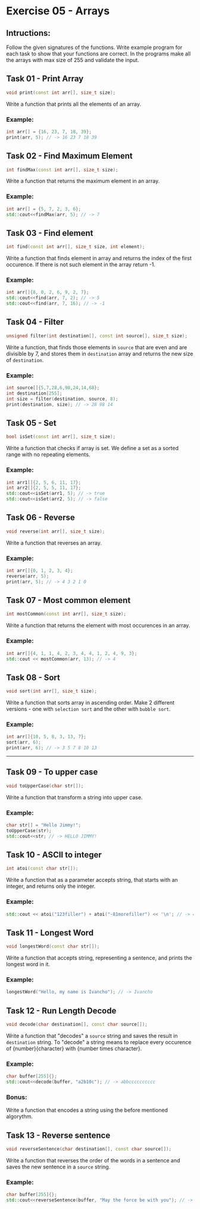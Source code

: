 # Exercise 05 - Arrays

## Intructions:

Follow the given signatures of the functions. Write example program for each task to show that your functions are correct. In the programs make all the arrays with max size of 255 and validate the input.

## Task 01 - Print Array

```c++
void print(const int arr[], size_t size);
```
Write a function that prints all the elements of an array.

### Example:

```c++
int arr[] = {16, 23, 7, 18, 39};
print(arr, 5); // -> 16 23 7 18 39
```

## Task 02 - Find Maximum Element

```c++
int findMax(const int arr[], size_t size);
```
Write a function that returns the maximum element in an array. 

### Example:

```c++
int arr[] = {5, 7, 2, 3, 6};
std::cout<<findMax(arr, 5); // -> 7
```

## Task 03 - Find element

```c++
int find(const int arr[], size_t size, int element);
```
Write a function that finds element in array and returns the index of the first occurence. If there is not such element in the array return -1.

### Example:
```c++
int arr[]{8, 0, 2, 6, 9, 2, 7};
std::cout<<find(arr, 7, 2); // -> 5
std::cout<<find(arr, 7, 16); // -> -1
```

## Task 04 - Filter

```c++
unsigned filter(int destination[], const int source[], size_t size);
```
Write a function, that finds those elements in `source` that are even and are divisible by 7, and stores them in `destination` array and returns the new size of `destination`.

### Example:
```c++
int source[]{5,7,28,6,98,24,14,68};
int destination[255];
int size = filter(destination, source, 8);
print(destination, size); // -> 28 98 14
```

## Task 05 - Set

```c++
bool isSet(const int arr[], size_t size);
```
Write a function that checks if array is set. We define a set as a sorted range with no repeating elements.

### Example:
```c++
int arr1[]{2, 5, 6, 11, 17};
int arr2[]{2, 5, 5, 11, 17};
std::cout<<isSet(arr1, 5); // -> true
std::cout<<isSet(arr2, 5); // -> false
```

## Task 06 - Reverse

```c++
void reverse(int arr[], size_t size);
```
Write a function that reverses an array.

### Example:

```c++
int arr[]{0, 1, 2, 3, 4};
reverse(arr, 5);
print(arr, 5); // -> 4 3 2 1 0
```

## Task 07 - Most common element

```c++
int mostCommon(const int arr[], size_t size);
```
Write a function that returns the element with most occurences in an array.

### Example:

```c++
int arr[]{4, 1, 1, 4, 2, 3, 4, 4, 1, 2, 4, 9, 3};
std::cout << mostCommon(arr, 13); // -> 4
```

## Task 08 - Sort

```c++
void sort(int arr[], size_t size);
```
Write a function that sorts array in ascending order. Make 2 different versions - one with `selection sort` and the other with `bubble sort`.

### Example:

```c++
int arr[]{10, 5, 8, 3, 13, 7};
sort(arr, 6);
print(arr, 6); // -> 3 5 7 8 10 13
```

---

## Task 09 - To upper case

```c++
void toUpperCase(char str[]);
```
Write a function that transform a string into upper case.

### Example:
```c++
char str[] = "Hello Jimmy!";
toUpperCase(str);
std::cout<<str; // -> HELLO JIMMY!
```

## Task 10 - ASCII to integer

```c++
int atoi(const char str[]);
```
Write a function that as a parameter accepts string, that starts with an integer, and returns only the integer.

### Example:
```c++
std::cout << atoi("123filler") + atoi("-81morefiller") << '\n'; // -> 42
```

## Task 11 - Longest Word

```c++
void longestWord(const char str[]);
```
Write a function that accepts string, representing a sentence, and prints the longest word in it.

### Example:
```c++
longestWord("Hello, my name is Ivancho"); // -> Ivancho
```

## Task 12 - Run Length Decode

```c++
void decode(char destination[], const char source[]);
```
Write a function that "decodes" a `source` string and saves the result in `destination` string. To "decode" a string means to replace every occurence of {number}{character} with {number times character}.

### Example:
```c++
char buffer[255]{};
std::cout<<decode(buffer, "a2b10c"); // -> abbcccccccccc
```

### Bonus:
Write a function that encodes a string using the before mentioned algorythm.

## Task 13 - Reverse sentence

```c++
void reverseSentence(char destination[], const char source[]);
```
Write a function that reverses the order of the words in a sentence and saves the new sentence in a `source` string.

### Example:
```c++
char buffer[255]{};
std::cout<<reverseSentence(buffer, "May the force be with you"); // -> you with be force the May
```